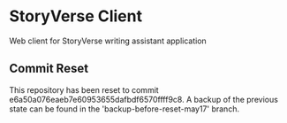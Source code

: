 # StoryVerse Client

Web client for StoryVerse writing assistant application

## Commit Reset
This repository has been reset to commit e6a50a076eaeb7e60953655dafbdf6570ffff9c8.
A backup of the previous state can be found in the 'backup-before-reset-may17' branch.